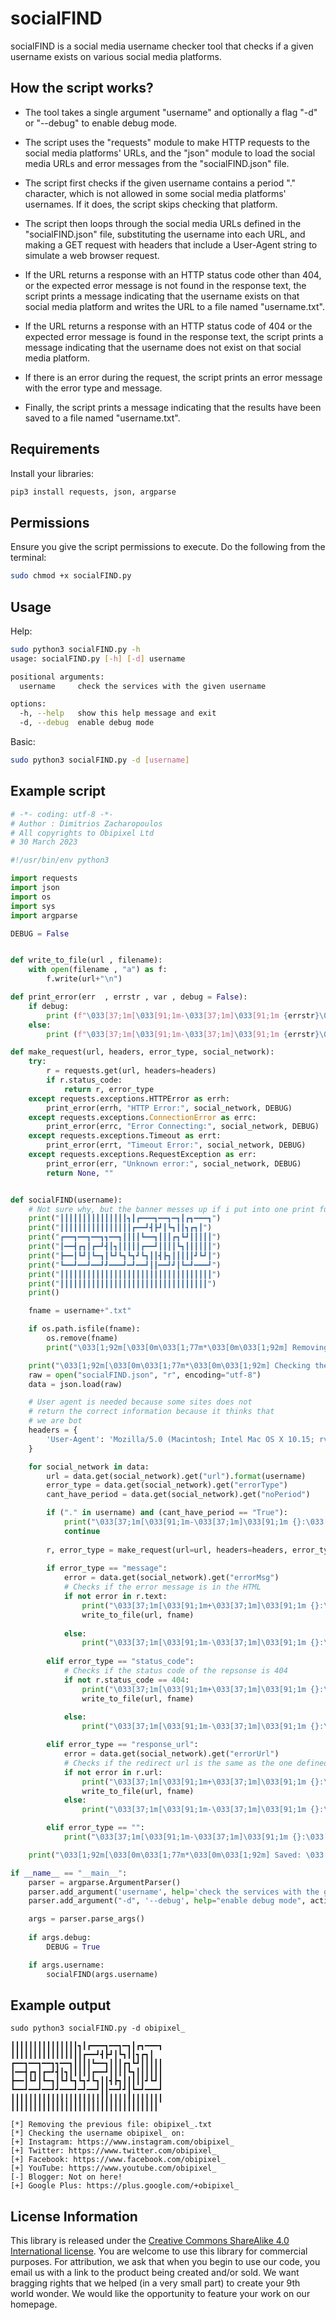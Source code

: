 # socialFIND
socialFIND is a social media username checker tool that checks if a given username exists on various social media platforms.

## How the script works?

- The tool takes a single argument "username" and optionally a flag "-d" or "--debug" to enable debug mode.

- The script uses the "requests" module to make HTTP requests to the social media platforms' URLs, and the "json" module to load the social media URLs and error messages from the "socialFIND.json" file.

- The script first checks if the given username contains a period "." character, which is not allowed in some social media platforms' usernames. If it does, the script skips checking that platform.

- The script then loops through the social media URLs defined in the "socialFIND.json" file, substituting the username into each URL, and making a GET request with headers that include a User-Agent string to simulate a web browser request.

- If the URL returns a response with an HTTP status code other than 404, or the expected error message is not found in the response text, the script prints a message indicating that the username exists on that social media platform and writes the URL to a file named "username.txt".

- If the URL returns a response with an HTTP status code of 404 or the expected error message is found in the response text, the script prints a message indicating that the username does not exist on that social media platform.

- If there is an error during the request, the script prints an error message with the error type and message.

- Finally, the script prints a message indicating that the results have been saved to a file named "username.txt".

## Requirements

Install your libraries:
```bash
pip3 install requests, json, argparse 
```

## Permissions

Ensure you give the script permissions to execute. Do the following from the terminal:
```bash
sudo chmod +x socialFIND.py
```

## Usage

Help:

```bash
sudo python3 socialFIND.py -h                                                                              ─╯
usage: socialFIND.py [-h] [-d] username

positional arguments:
  username     check the services with the given username

options:
  -h, --help   show this help message and exit
  -d, --debug  enable debug mode
```

Basic:

```bash
sudo python3 socialFIND.py -d [username]
```

## Example script
```python
# -*- coding: utf-8 -*-
# Author : Dimitrios Zacharopoulos
# All copyrights to Obipixel Ltd
# 30 March 2023

#!/usr/bin/env python3

import requests
import json
import os
import sys 
import argparse

DEBUG = False


def write_to_file(url , filename):
    with open(filename , "a") as f:
        f.write(url+"\n")

def print_error(err  , errstr , var , debug = False):
    if debug:
        print (f"\033[37;1m[\033[91;1m-\033[37;1m]\033[91;1m {errstr}\033[93;1m {err}")
    else:
        print (f"\033[37;1m[\033[91;1m-\033[37;1m]\033[91;1m {errstr}\033[93;1m {var}")

def make_request(url, headers, error_type, social_network):
    try:
        r = requests.get(url, headers=headers)
        if r.status_code:
            return r, error_type
    except requests.exceptions.HTTPError as errh:
        print_error(errh, "HTTP Error:", social_network, DEBUG)
    except requests.exceptions.ConnectionError as errc:
        print_error(errc, "Error Connecting:", social_network, DEBUG)
    except requests.exceptions.Timeout as errt:
        print_error(errt, "Timeout Error:", social_network, DEBUG)
    except requests.exceptions.RequestException as err:
        print_error(err, "Unknown error:", social_network, DEBUG)
        return None, ""


def socialFIND(username):
    # Not sure why, but the banner messes up if i put into one print function
    print("┃┃┃┃┃┃┃┃┃┃┃┃┃┃┃┓┃┏━━━┓━━┓━┓┃┏┓━━━┓")
    print("┃┃┃┃┃┃┃┃┃┃┃┃┃┃┃┃┏━━┛┫┣┛┃┗┓┃┃┓┏┓┃")
    print("┏━━┓━━┓━━┓┓━━┓┃┃┃┃┗━━┓┃┃┃┏┓┗┛┃┃┃┃┃")
    print("┃━━┫┏┓┃┏━┛┫┃┓┃┃┃┃┃┏━━┛┃┃┃┃┗┓┃┃┃┃┃┃")
    print("┣━━┃┗┛┃┗━┓┃┗┛┗┓┗┓┛┗┓┃┃┫┣┓┃┃┃┃┃┛┗┛┃")
    print("┗━━┛━━┛━━┛┛━━━┛━┛━━┛┃┃━━┛┛┃┗━┛━━━┛")
    print("┃┃┃┃┃┃┃┃┃┃┃┃┃┃┃┃┃┃┃┃┃┃┃┃┃┃┃┃┃┃┃┃┃┃")
    print("┃┃┃┃┃┃┃┃┃┃┃┃┃┃┃┃┃┃┃┃┃┃┃┃┃┃┃┃┃┃┃┃┃")
    print()

    fname = username+".txt"

    if os.path.isfile(fname):
        os.remove(fname)
        print("\033[1;92m[\033[0m\033[1;77m*\033[0m\033[1;92m] Removing the previous file:\033[1;37m {}\033[0m".format(fname))

    print("\033[1;92m[\033[0m\033[1;77m*\033[0m\033[1;92m] Checking the username\033[0m\033[1;37m {}\033[0m\033[1;92m on: \033[0m".format(username))
    raw = open("socialFIND.json", "r", encoding="utf-8")
    data = json.load(raw)

    # User agent is needed because some sites does not 
    # return the correct information because it thinks that
    # we are bot
    headers = {
        'User-Agent': 'Mozilla/5.0 (Macintosh; Intel Mac OS X 10.15; rv:109.0) Gecko/20100101 Firefox/111.0'
    }

    for social_network in data:
        url = data.get(social_network).get("url").format(username)
        error_type = data.get(social_network).get("errorType")
        cant_have_period = data.get(social_network).get("noPeriod")

        if ("." in username) and (cant_have_period == "True"):
            print("\033[37;1m[\033[91;1m-\033[37;1m]\033[91;1m {}:\033[93;1m The User Name is Not Allowed!".format(social_network))
            continue
            
        r, error_type = make_request(url=url, headers=headers, error_type=error_type, social_network=social_network)
        
        if error_type == "message":
            error = data.get(social_network).get("errorMsg")
            # Checks if the error message is in the HTML
            if not error in r.text:
                print("\033[37;1m[\033[91;1m+\033[37;1m]\033[91;1m {}:\033[0m".format(social_network), url)
                write_to_file(url, fname)                   
            
            else:
                print("\033[37;1m[\033[91;1m-\033[37;1m]\033[91;1m {}:\033[93;1m Not on here!".format(social_network))
            
        elif error_type == "status_code":
            # Checks if the status code of the repsonse is 404
            if not r.status_code == 404:
                print("\033[37;1m[\033[91;1m+\033[37;1m]\033[91;1m {}:\033[0m".format(social_network), url)
                write_to_file(url, fname)
            
            else:
                print("\033[37;1m[\033[91;1m-\033[37;1m]\033[91;1m {}:\033[93;1m Not on here!".format(social_network))

        elif error_type == "response_url":
            error = data.get(social_network).get("errorUrl")
            # Checks if the redirect url is the same as the one defined in socialFIND.json
            if not error in r.url:
                print("\033[37;1m[\033[91;1m+\033[37;1m]\033[91;1m {}:\033[0m".format(social_network), url)
                write_to_file(url, fname)
            else:
                print("\033[37;1m[\033[91;1m-\033[37;1m]\033[91;1m {}:\033[93;1m Not on here!".format(social_network))

        elif error_type == "":
            print("\033[37;1m[\033[91;1m-\033[37;1m]\033[91;1m {}:\033[93;1m Error!".format(social_network))

    print("\033[1;92m[\033[0m\033[1;77m*\033[0m\033[1;92m] Saved: \033[37;1m{}\033[0m".format(username+".txt"))

if __name__ == "__main__":
    parser = argparse.ArgumentParser()
    parser.add_argument('username', help='check the services with the given username')
    parser.add_argument("-d", '--debug', help="enable debug mode", action="store_true")

    args = parser.parse_args()
    
    if args.debug:
        DEBUG = True

    if args.username:
        socialFIND(args.username)
```

## Example output

```
sudo python3 socialFIND.py -d obipixel_

┃┃┃┃┃┃┃┃┃┃┃┃┃┃┃┓┃┏━━━┓━━┓━┓┃┏┓━━━┓
┃┃┃┃┃┃┃┃┃┃┃┃┃┃┃┃┏━━┛┫┣┛┃┗┓┃┃┓┏┓┃
┏━━┓━━┓━━┓┓━━┓┃┃┃┃┗━━┓┃┃┃┏┓┗┛┃┃┃┃┃
┃━━┫┏┓┃┏━┛┫┃┓┃┃┃┃┃┏━━┛┃┃┃┃┗┓┃┃┃┃┃┃
┣━━┃┗┛┃┗━┓┃┗┛┗┓┗┓┛┗┓┃┃┫┣┓┃┃┃┃┃┛┗┛┃
┗━━┛━━┛━━┛┛━━━┛━┛━━┛┃┃━━┛┛┃┗━┛━━━┛
┃┃┃┃┃┃┃┃┃┃┃┃┃┃┃┃┃┃┃┃┃┃┃┃┃┃┃┃┃┃┃┃┃┃
┃┃┃┃┃┃┃┃┃┃┃┃┃┃┃┃┃┃┃┃┃┃┃┃┃┃┃┃┃┃┃┃┃

[*] Removing the previous file: obipixel_.txt
[*] Checking the username obipixel_ on:
[+] Instagram: https://www.instagram.com/obipixel_
[+] Twitter: https://www.twitter.com/obipixel_
[+] Facebook: https://www.facebook.com/obipixel_
[+] YouTube: https://www.youtube.com/obipixel_
[-] Blogger: Not on here!
[+] Google Plus: https://plus.google.com/+obipixel_
```

## License Information

This library is released under the [Creative Commons ShareAlike 4.0 International license](https://creativecommons.org/licenses/by-sa/4.0/). You are welcome to use this library for commercial purposes. For attribution, we ask that when you begin to use our code, you email us with a link to the product being created and/or sold. We want bragging rights that we helped (in a very small part) to create your 9th world wonder. We would like the opportunity to feature your work on our homepage.
